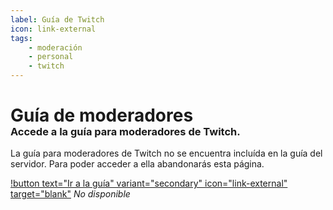 ```yaml
---
label: Guía de Twitch
icon: link-external
tags:
    - moderación
    - personal
    - twitch
---
```


# Guía de moderadores

<h3 style="margin-top:-20px">Accede a la guía para moderadores de Twitch.</h3>

La guía para moderadores de Twitch no se encuentra incluída en la guía del servidor. Para poder acceder a ella abandonarás esta página.

[!button text="Ir a la guía" variant="secondary" icon="link-external" target="blank"]() *No disponible*